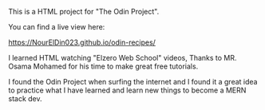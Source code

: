 This is a HTML project for "The Odin Project".

You can find a live view here:

https://NourElDin023.github.io/odin-recipes/

I learned HTML watching "Elzero Web School" videos, Thanks to MR. Osama Mohamed for his time to make great free tutorials.

I found the Odin Project when surfing the internet and I found it a great idea to practice what I have learned and learn new things to become a MERN stack dev.
